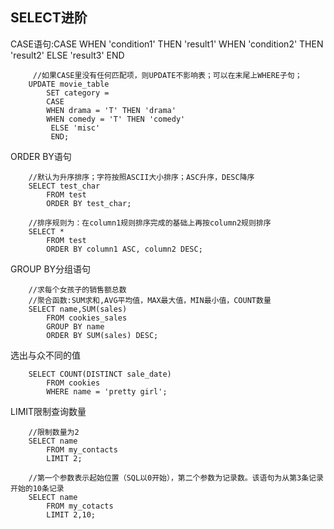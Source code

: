 ## SELECT进阶
CASE语句:CASE WHEN 'condition1' THEN 'result1' WHEN 'condition2' THEN 'result2' ELSE 'result3' END

		 //如果CASE里没有任何匹配项，则UPDATE不影响表；可以在末尾上WHERE子句； 
		UPDATE movie_table 
			SET category = 
			CASE 
			WHEN drama = 'T' THEN 'drama' 
			WHEN comedy = 'T' THEN 'comedy' 
			 ELSE 'misc' 
			 END;  
ORDER BY语句

		//默认为升序排序；字符按照ASCII大小排序；ASC升序，DESC降序 
		SELECT test_char
			FROM test
			ORDER BY test_char;  
	        
		//排序规则为：在column1规则排序完成的基础上再按column2规则排序 
		SELECT *  
			FROM test 
			ORDER BY column1 ASC, column2 DESC;      
GROUP BY分组语句 

		//求每个女孩子的销售额总数
	    //聚合函数:SUM求和,AVG平均值，MAX最大值，MIN最小值，COUNT数量 
		SELECT name,SUM(sales) 
			FROM cookies_sales 
			GROUP BY name 
			ORDER BY SUM(sales) DESC;         
选出与众不同的值 

		SELECT COUNT(DISTINCT sale_date) 
			FROM cookies 
			WHERE name = 'pretty girl'; 
LIMIT限制查询数量

		//限制数量为2
		SELECT name  
			FROM my_contacts 
			LIMIT 2;                    
	
		//第一个参数表示起始位置（SQL以0开始），第二个参数为记录数。该语句为从第3条记录开始的10条记录 
		SELECT name 
			FROM my_cotacts 
			LIMIT 2,10;            



​             







